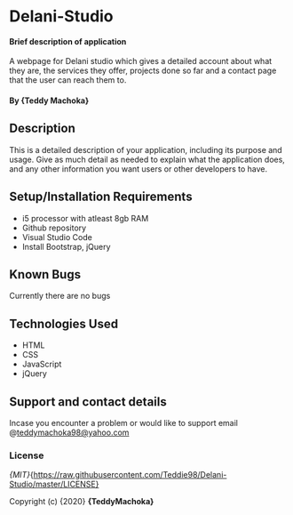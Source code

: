 # Delani-Studio

#### Brief description of application
A webpage for Delani studio which gives a detailed account about what they are, the services they offer, projects done so far and a contact page that the user can reach them to.

#### By **{Teddy Machoka}**

## Description
This is a detailed description of your application, including its purpose and usage.  Give as much detail as needed to explain what the application does, and any other information you want users or other developers to have. 

## Setup/Installation Requirements
* i5 processor with atleast 8gb RAM
* Github repository
* Visual Studio Code
* Install Bootstrap, jQuery

## Known Bugs
Currently there are no bugs

## Technologies Used
* HTML
* CSS  
* JavaScript
* jQuery

## Support and contact details
Incase you encounter a problem or would like to support email @teddymachoka98@yahoo.com
### License
*{MIT}*{https://raw.githubusercontent.com/Teddie98/Delani-Studio/master/LICENSE}

Copyright (c) {2020} **{TeddyMachoka}**
  
